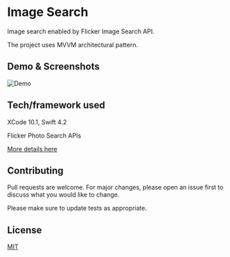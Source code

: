 # Image Search

Image search enabled by Flicker Image Search API.

The project uses MVVM architectural pattern. 

## Demo & Screenshots

![Demo](https://i.imgur.com/bmTwwQL.gif)

## Tech/framework used

XCode 10.1, Swift 4.2

Flicker Photo Search APIs

[More details here](https://www.flickr.com/services/api/flickr.photos.search.html)

## Contributing
Pull requests are welcome. For major changes, please open an issue first to discuss what you would like to change.

Please make sure to update tests as appropriate.

## License
[MIT](https://choosealicense.com/licenses/mit/)
